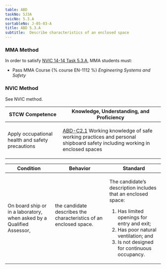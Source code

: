 ```yaml
---
table: ABD
taskNo: 5J3A
nvicNo: 5.3.A 
sortableNo: J-05-03-A
title: ABD 5.3.A 
subtitle:  Describe characteristics of an enclosed space
---
```



### MMA Method

In order to satisfy  [NVIC 14-14  Task  5.3.A]({{site.baseurl}}/assets/images/nvic-14-14.pdf), MMA students must:

* Pass MMA Course {% course EN-1112 %}  *Engineering Systems and Safety*


### NVIC Method

<a onclick="togglevisibility('nvic_methods')" >See NVIC method.</a>

<div id='nvic_methods' class='hide'>

<table>
<thead>
<tr>
<th class='forty'> STCW Competence </th>
<th class='sixty'> Knowledge, Understanding, and Proficiency </th>
</tr>
</thead>




<tbody>
<tr><td markdown='1'>

Apply occupational health and safety precautions

</td><td markdown='1'>

[ABD-C2.1]({{site.baseurl}}/tables/25.html#ABD-C2.1) Working knowledge of safe working practices and personal shipboard safety including working in enclosed spaces

</td></tr>


</tbody>
</table>


<table>
<thead>
<tr><th class='twenty'>  Condition </th><th class='twenty'> Behavior </th><th  class='sixty'>Standard </th></tr>
</thead>
<tbody >



<tr><td markdown='1'>

On board ship or in a laboratory, when asked by a Qualified Assessor,

</td><td markdown='1'>

the candidate describes the characteristics of an enclosed space.

<br>

<div class="tooltip">
<span class="tooltiptext">
</span>
</div>


</td><td markdown='1'>

The candidate’s description includes that an enclosed space:

1. Has limited openings for entry and exit;
2. Has poor natural ventilation; and
3. Is not designed for continuous occupancy. 

</td></tr>
</tbody>
</table>
</div>
